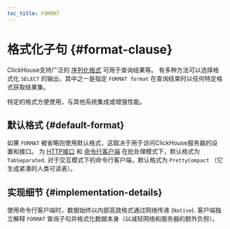```yaml
---
toc_title: FORMAT
---
```


# 格式化子句 {#format-clause}

ClickHouse支持广泛的 [序列化格式](../../../interfaces/formats.md) 可用于查询结果等。 有多种方法可以选择格式化 `SELECT` 的输出，其中之一是指定 `FORMAT format` 在查询结束时以任何特定格式获取结果集。

特定的格式方便使用，与其他系统集成或增强性能。

## 默认格式 {#default-format}

如果 `FORMAT` 被省略则使用默认格式，这取决于用于访问ClickHouse服务器的设置和接口。 为 [HTTP接口](../../../interfaces/http.md) 和 [命令行客户端](../../../interfaces/cli.md) 在批处理模式下，默认格式为 `TabSeparated`. 对于交互模式下的命令行客户端，默认格式为 `PrettyCompact` （它生成紧凑的人类可读表）。

## 实现细节 {#implementation-details}

使用命令行客户端时，数据始终以内部高效格式通过网络传递 (`Native`). 客户端独立解释 `FORMAT` 查询子句并格式化数据本身（以减轻网络和服务器的额外负担）。
